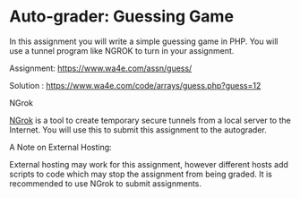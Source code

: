 # Auto-grader: Guessing Game

In this assignment you will write a simple guessing game in PHP.  You will use a tunnel program like NGROK to turn in your assignment.

Assignment: https://www.wa4e.com/assn/guess/

Solution : https://www.wa4e.com/code/arrays/guess.php?guess=12

NGrok

[NGrok](https://ngrok.com/) is a tool to create temporary secure tunnels from a local server to the Internet. You will use this to submit this assignment to the autograder.

A Note on External Hosting:

External hosting may work for this assignment, however different hosts add scripts to code which may stop the assignment from being graded. It is recommended to use NGrok to submit assignments.
